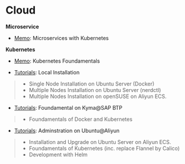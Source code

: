 # Cloud

**Microservice**

- [Memo](./cloud/MicroservicesKubernetes.md): Microservices with Kubernetes



**Kubernetes**

- [Memo](./cloud/KubernetesFoundationMemo.md): Kubernetes Foundamentals

- [Tutorials](./cloud/Kubernetes-Deployment.md): Local Installation
>    + Single Node Installation on Ubuntu Server (Docker)
>    + Multiple Nodes Installation on Ubuntu Server (nerdctl)
>    + Multiple Nodes Installation on openSUSE on Aliyun ECS.

- [Tutorials](./cloud/KubernetesTutorials-BTP-trail.md): Foundamental on Kyma@SAP BTP
>    + Foundamentals of Docker and Kubernetes

- [Tutorials](./cloud/KubernetesTutorials-Aliyun-Ubuntu.md): Adminstration on Ubuntu@Aliyun
>    + Installation and Upgrade on Ubuntu Server on Aliyun ECS.
>    + Foundamentals of Kubernetes (inc. replace Flannel by Calico)
>    + Development with Helm

